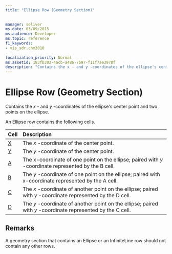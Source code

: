 ```yaml
---
title: "Ellipse Row (Geometry Section)"
 
 
manager: soliver
ms.date: 03/09/2015
ms.audience: Developer
ms.topic: reference
f1_keywords:
- vis_sdr.chm3010
 
localization_priority: Normal
ms.assetid: 183fb303-4acb-a486-7b97-f11f7ae3978f
description: "Contains the x - and y -coordinates of the ellipse's center point and two points on the ellipse."
---
```


# Ellipse Row (Geometry Section)

Contains the  *x*  - and  *y*  -coordinates of the ellipse's center point and two points on the ellipse. 
  
An Ellipse row contains the following cells.
  
|**Cell**|**Description**|
|:-----|:-----|
|[X](x-cell-geometry-section.md) <br/> |The  *x*  -coordinate of the center point.  <br/> |
|[Y](y-cell-geometry-section.md) <br/> |The  *y*  -coordinate of the center point.  <br/> |
|[A](a-cell-geometry-section.md) <br/> |The x-coordinate of one point on the ellipse; paired with  *y*  -coordinate represented by the B cell.  <br/> |
|[B](b-cell-geometry-section.md) <br/> |The  *y*  -coordinate of one point on the ellipse; paired with x-coordinate represented by the A cell.  <br/> |
|[C](c-cell-geometry-section.md) <br/> |The  *x*  -coordinate of another point on the ellipse; paired with  *y*  -coordinate represented by the D cell.  <br/> |
|[D](d-cell-geometry-section.md) <br/> |The  *y*  -coordinate of another point on the ellipse; paired with  *y*  -coordinate represented by the C cell.  <br/> |
   
## Remarks

A geometry section that contains an Ellipse or an InfiniteLine row should not contain any other rows.
  

